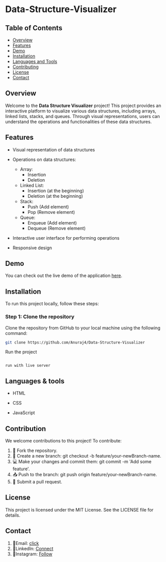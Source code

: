 # Data-Structure-Visualizer

## Table of Contents

- [Overview](#overview)
- [Features](#features)
- [Demo](#demo)
- [Installation](#installation)
- [Languages and Tools](#Languages&tools)
- [Contributing](#Contribution)
- [License](#License)
- [Contact](#contact)


## Overview

Welcome to the **Data Structure Visualizer** project! This project provides an interactive platform to visualize various data structures, including arrays, linked lists, stacks, and queues. Through visual representations, users can understand the operations and functionalities of these data structures.

## Features

- Visual representation of data structures
- Operations on data structures:
  - Array:
    - Insertion
    - Deletion
  - Linked List:
    - Insertion (at the beginning)
    - Deletion (at the beginning)
  - Stack:
    - Push (Add element)
    - Pop (Remove element)
  - Queue:
    - Enqueue (Add element)
    - Dequeue (Remove element)
      
- Interactive user interface for performing operations
- Responsive design


## Demo

You can check out the live demo of the application [here](http://your-demo-url.com).

## Installation

To run this project locally, follow these steps:

### Step 1: Clone the repository

Clone the repository from GitHub to your local machine using the following command:

```bash
git clone https://github.com/Anuraj4/Data-Structure-Visualizer

```
Run the project
```

run with live server

```

## Languages & tools

- HTML

- CSS

- JavaScript


## Contribution

We welcome contributions to this project! To contribute:

1) 🍴 Fork the repository.
2) 🌿 Create a new branch: git checkout -b feature/your-newBranch-name.
3) 💻 Make your changes and commit them: git commit -m 'Add some feature'.
4) 📤 Push to the branch: git push origin feature/your-newBranch-name.
5) 🔁 Submit a pull request.

## License

This project is licensed under the MIT License. See the LICENSE file for details.

## Contact

1) 📧Email: [click](anurajvenkatpurwar@gmail.com)
2) 💼LinkedIn: [Connect](https://www.linkedin.com/in/anuraj-venkatpurwar/)
3) 📸Instagram: [Follow](https://www.instagram.com/a_n_u_r_a_j_70/)





